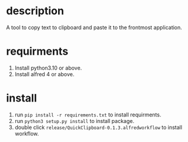 # description

A tool to copy text to clipboard and paste it to the frontmost application.

# requirments

1. Install python3.10 or above.
2. Install alfred 4 or above.

# install

1. run `pip install -r requirements.txt` to install requirments.
2. run `python3 setup.py install` to install package.
3. double click `release/QuickClipboard-0.1.3.alfredworkflow` to install workflow.
